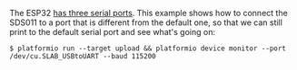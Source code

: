 The ESP32 [has three serial ports](https://quadmeup.com/arduino-esp32-and-3-hardware-serial-ports/). This example shows how to connect the SDS011 to a port that is different from the default one, so that we can still print to the default serial port and see what's going on:

```command
$ platformio run --target upload && platformio device monitor --port /dev/cu.SLAB_USBtoUART --baud 115200
```
